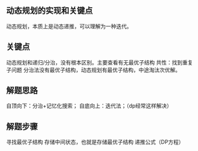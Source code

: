 ## 动态规划的实现和关键点
动态规划，本质上是动态递推，可以理解为一种迭代。

## 关键点
动态规划和递归/分治，没有根本区别。主要查看有无最优子结构
共性：找到重复子问题
分治法没有最优子结构，动态规划有最优子结构，中途淘汰次优解。

## 解题思路
自顶向下：分治+记忆化搜索；
自底向上：迭代法；（dp经常这样解决）

## 解题步骤
寻找最优子结构
存储中间状态，也就是存储最优子结构
递推公式（DP方程）